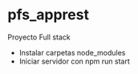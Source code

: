 # pfs_apprest
Proyecto Full stack
<ul>
  <li>Instalar carpetas node_modules</li>
  <li>Iniciar servidor con npm run start</li>
</ul>
